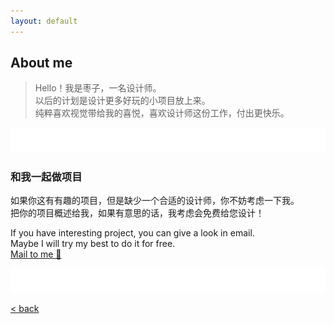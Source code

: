 ```yaml
---
layout: default
---
```


## About me
> Hello！我是枣子，一名设计师。  
> 以后的计划是设计更多好玩的小项目放上来。   
> 纯粹喜欢视觉带给我的喜悦，喜欢设计师这份工作，付出更快乐。


![bg][image-1]
### 和我一起做项目
如果你这有有趣的项目，但是缺少一个合适的设计师，你不妨考虑一下我。  
把你的项目概述给我，如果有意思的话，我考虑会免费给您设计！  


If you have interesting project, you can give a look in email.  
Maybe I will try my best to do it for free.   
[Mail to me 📧][1]  

![bg][image-2]



[\<  back][2]

[1]:	mailto:cherrycaowen@gmail.com "给我发邮件"
[2]:	./

[image-1]:	assets/pic/empty.png
[image-2]:	assets/pic/empty.png
